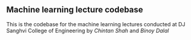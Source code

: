 ## Machine learning lecture codebase

This is the codebase for the machine learning lectures conducted at DJ Sanghvi College of Engineering by *Chintan Shah* and *Binoy Dalal*